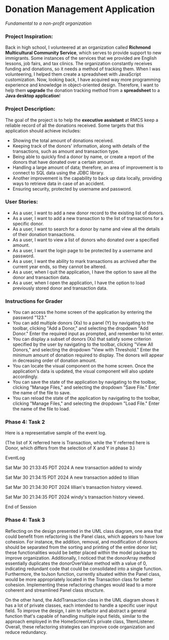 # Donation Management Application
*Fundamental to a non-profit organization*

### Project Inspiration:
Back in high school, I volunteered at an organization called **Richmond Multicultural Community Service**, which serves
to provide support to new immigrants. Some instances of the services that we provided are English lessons, job fairs,
and tax clinics. The organization constantly receives funding and donations, so it needs a method of tracking them. When 
I was volunteering, I helped them create a spreadsheet with JavaScript customization. Now, looking back, I have acquired 
way more programming experience and knowledge in object-oriented design. Therefore, I want to help them **upgrade** the 
donation tracking method from a **spreadsheet** to a **Java desktop application**!

### Project Description:
The goal of the project is to help the **executive assistant** at RMCS keep a reliable record of all the donations 
received. Some targets that this application should achieve includes:
- Showing the total amount of donations received. 
- Keeping track of the donors' information, along with details of the transactions, such as amount and transaction type. 
- Being able to quickly find a donor by name, or create a report of the donors that have donated over a certain amount. 
- Handling a large amount of data; therefore, an area of improvement is to connect to SQL data using the JDBC library.
- Another improvement is the capability to back up data locally, providing ways to retrieve data in case of an accident.
- Ensuring security, protected by username and password.

### User Stories:

- As a user, I want to add a new donor record to the existing list of donors. 
- As a user, I want to add a new transaction to the list of transactions for a specific donor. 
- As a user, I want to search for a donor by name and view all the details of their donation transactions. 
- As a user, I want to view a list of donors who donated over a specified amount. 
- As a user, I want the login page to be protected by a username and password.
- As a user, I want the ability to mark transactions as archived after the current year ends, so they cannot be altered.
- As a user, when I quit the application, I have the option to save all the donor and transaction data.
- As a user, when I open the application, I have the option to load previously stored donor and transaction data.

### Instructions for Grader

- You can access the home screen of the application by entering the password "123."
- You can add multiple donors (Xs) to a panel (Y) by navigating to the toolbar, clicking "Add a Donor," and 
selecting the dropdown "Add Donor." Enter the required input as prompted, and remember to hit enter.
- You can display a subset of donors (Xs) that satisfy some criterion specified by the user by navigating to the 
toolbar, clicking "View All Donors," and selecting the dropdown "View with Threshold." Enter the minimum amount of 
donation required to display. The donors will appear in decreasing order of donation amount. 
- You can locate the visual component on the home screen. Once the application's data is updated, the visual component
will also update accordingly. 
- You can save the state of the application by navigating to the toolbar, clicking "Manage Files," and selecting the 
dropdown "Save File." Enter the name of the file to save. 
- You can reload the state of the application by navigating to the toolbar, clicking "Manage Files," and selecting the
dropdown "Load File." Enter the name of the file to load.

### Phase 4: Task 2
Here is a representative sample of the event log.

(The list of X referred here is Transaction, while the Y referred here is Donor, which differs from the selection of 
X and Y in phase 3.)

EventLog

Sat Mar 30 21:33:45 PDT 2024
A new transaction added to windy

Sat Mar 30 21:34:15 PDT 2024
A new transaction added to lillian

Sat Mar 30 21:34:30 PDT 2024
lillian's transaction history viewed.

Sat Mar 30 21:34:35 PDT 2024
windy's transaction history viewed.

End of Session

### Phase 4: Task 3

Reflecting on the design presented in the UML class diagram, one area that could benefit from refactoring is the Panel 
class, which appears to have low cohesion. For instance, the addition, removal, and modification of donors should be 
separated from the sorting and printing of the entire donor list; these functionalities would be better placed within 
the model package to improve organization. Additionally, I noticed that the donorArray method essentially duplicates the
donorOverValue method with a value of 0, indicating redundant code that could be consolidated into a single function. 
Furthermore, the toJson function, currently situated within the Panel class, would be more appropriately located in the 
Transaction class for better cohesion. Implementing these refactoring changes would lead to a more coherent and 
streamlined Panel class structure.

On the other hand, the AddTransaction class in the UML diagram shows it has a lot of private classes, each intended to 
handle a specific user input field. To improve the design, I aim to refactor and abstract a general function that's 
capable of handling multiple input fields, similar to the approach employed in the HomeScreenUI's private class, 
1ItemListener. Overall, these refactoring strategies can improve code organization and reduce redundancy.